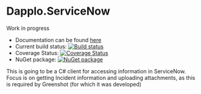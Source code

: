 Dapplo.ServiceNow
=====================
Work in progress

- Documentation can be found [here](http://www.dapplo.net/blocks/Dapplo.ServiceNow)
- Current build status: [![Build status](https://ci.appveyor.com/api/projects/status/y4n7u63336vhuy46?svg=true)](https://ci.appveyor.com/project/dapplo/dapplo-servicenow)
- Coverage Status: [![Coverage Status](https://coveralls.io/repos/github/dapplo/Dapplo.ServiceNow/badge.svg?branch=master)](https://coveralls.io/github/dapplo/Dapplo.ServiceNow?branch=master)
- NuGet package: [![NuGet package](https://badge.fury.io/nu/Dapplo.ServiceNow.svg)](https://badge.fury.io/nu/Dapplo.ServiceNow)

This is going to be a C# client for accessing information in ServiceNow.
Focus is on getting Incident information and uploading attachments, as this is required by Greenshot (for which it was developed)